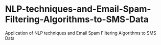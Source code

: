 # NLP-techniques-and-Email-Spam-Filtering-Algorithms-to-SMS-Data
Application of NLP techniques and Email Spam Filtering Algorithms to SMS Data
